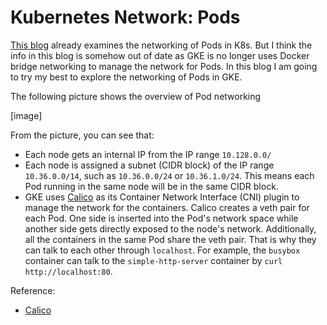 # Kubernetes Network: Pods

[This blog](https://medium.com/google-cloud/understanding-kubernetes-networking-pods-7117dd28727) already examines the networking of Pods in K8s. But I think the info in this blog is somehow out of date as GKE is no longer uses Docker bridge networking to manage the network for Pods. In this blog I am going to try my best to explore the networking of Pods in GKE.

The following picture shows the overview of Pod networking

[image]

From the picture, you can see that:

- Each node gets an internal IP from the IP range `10.128.0.0/`
- Each node is assigned a subnet (CIDR block) of the IP range `10.36.0.0/14`, such as `10.36.0.0/24` or `10.36.1.0/24`. This means each Pod running in the same node will be in the same CIDR block.
- GKE uses [Calico](https://docs.projectcalico.org/v3.0/introduction/) as its Container Network Interface (CNI) plugin to manage the network for the containers. Calico creates a veth pair for each Pod. One side is inserted into the Pod's network space while another side gets directly exposed to the node's network. Additionally, all the containers in the same Pod share the veth pair. That is why they can talk to each other through `localhost`. For example, the `busybox` container can talk to the `simple-http-server` container by `curl http://localhost:80`.

Reference:

- [Calico](https://docs.projectcalico.org/v3.0/introduction/)
